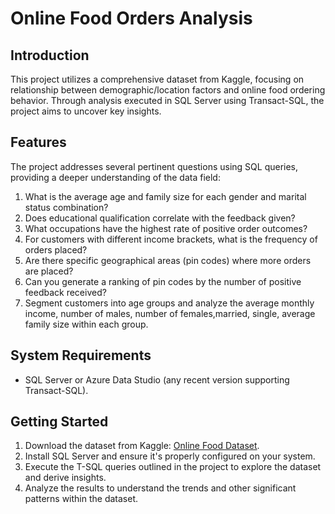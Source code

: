 # Online Food Orders Analysis

## Introduction
This project utilizes a comprehensive dataset from Kaggle, focusing on relationship between demographic/location factors and online food ordering behavior. Through analysis executed in SQL Server using Transact-SQL, the project aims to uncover key insights. 

## Features
The project addresses several pertinent questions using SQL queries, providing a deeper understanding of the data field:

1. What is the average age and family size for each gender and marital status combination? 
2. Does educational qualification correlate with the feedback given? 
3. What occupations have the highest rate of positive order outcomes? 
4. For customers with different income brackets, what is the frequency of orders placed? 
5. Are there specific geographical areas (pin codes) where more orders are placed? 
6. Can you generate a ranking of pin codes by the number of positive feedback received?
7.  Segment customers into age groups and analyze the average monthly income, 
    number of males, number of females,married, single, average family size within each group. 

## System Requirements
- SQL Server or Azure Data Studio (any recent version supporting Transact-SQL).

## Getting Started
1. Download the dataset from Kaggle: [Online Food Dataset](https://www.kaggle.com/datasets/sudarshan24byte/online-food-dataset/data).
2. Install SQL Server and ensure it's properly configured on your system.
3. Execute the T-SQL queries outlined in the project to explore the dataset and derive insights.
4. Analyze the results to understand the trends and other significant patterns within the dataset.
